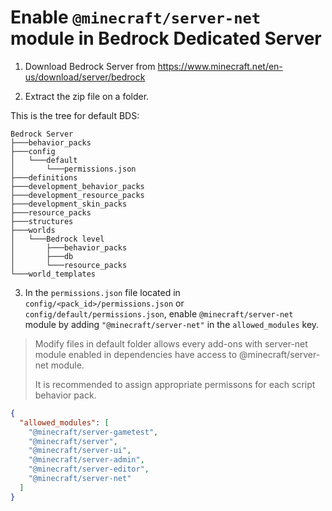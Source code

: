# Enable `@minecraft/server-net` module in Bedrock Dedicated Server

1. Download Bedrock Server from https://www.minecraft.net/en-us/download/server/bedrock

2. Extract the zip file on a folder.

This is the tree for default BDS:
```
Bedrock Server
├───behavior_packs
├───config
│   └───default
│       └───permissions.json
├───definitions
├───development_behavior_packs
├───development_resource_packs
├───development_skin_packs
├───resource_packs
├───structures
├───worlds
│   └───Bedrock level
│       ├───behavior_packs
│       ├───db
│       └───resource_packs
└───world_templates
```

3. In the `permissions.json` file located in `config/<pack_id>/permissions.json` or `config/default/permissions.json`, enable `@minecraft/server-net` module by adding `"@minecraft/server-net"` in the `allowed_modules` key.

> Modify files in default folder allows every add-ons with server-net module enabled in dependencies have access to @minecraft/server-net module.
> 
> It is recommended to assign appropriate permissons for each script behavior pack.

```json
{
  "allowed_modules": [
    "@minecraft/server-gametest",
    "@minecraft/server",
    "@minecraft/server-ui",
    "@minecraft/server-admin",
    "@minecraft/server-editor",
    "@minecraft/server-net"
  ]
}

```
